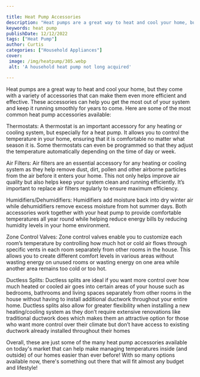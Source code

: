 ```yaml
---

title: Heat Pump Accessories
description: "Heat pumps are a great way to heat and cool your home, but they come with a variety of accessories that can make them even more ef...keep going and find out"
keywords: heat pump
publishDate: 12/12/2022
tags: ["Heat Pump"]
author: Curtis
categories: ["Household Appliances"]
cover: 
 image: /img/heatpump/305.webp
 alt: 'A household heat pump not long acquired'

---
```


Heat pumps are a great way to heat and cool your home, but they come with a variety of accessories that can make them even more efficient and effective. These accessories can help you get the most out of your system and keep it running smoothly for years to come. Here are some of the most common heat pump accessories available:

Thermostats: A thermostat is an important accessory for any heating or cooling system, but especially for a heat pump. It allows you to control the temperature in your home, ensuring that it is comfortable no matter what season it is. Some thermostats can even be programmed so that they adjust the temperature automatically depending on the time of day or week.

Air Filters: Air filters are an essential accessory for any heating or cooling system as they help remove dust, dirt, pollen and other airborne particles from the air before it enters your home. This not only helps improve air quality but also helps keep your system clean and running efficiently. It’s important to replace air filters regularly to ensure maximum efficiency.

Humidifiers/Dehumidifiers: Humidifiers add moisture back into dry winter air while dehumidifiers remove excess moisture from hot summer days. Both accessories work together with your heat pump to provide comfortable temperatures all year round while helping reduce energy bills by reducing humidity levels in your home environment.

Zone Control Valves: Zone control valves enable you to customize each room’s temperature by controlling how much hot or cold air flows through specific vents in each room separately from other rooms in the house. This allows you to create different comfort levels in various areas without wasting energy on unused rooms or wasting energy on one area while another area remains too cold or too hot. 

Ductless Splits: Ductless splits are ideal if you want more control over how much heated or cooled air goes into certain areas of your house such as bedrooms, bathrooms and living spaces separately from other rooms in the house without having to install additional ductwork throughout your entire home. Ductless splits also allow for greater flexibility when installing a new heating/cooling system as they don’t require extensive renovations like traditional ductwork does which makes them an attractive option for those who want more control over their climate but don’t have access to existing ductwork already installed throughout their homes 



Overall, these are just some of the many heat pump accessories available on today's market that can help make managing temperatures inside (and outside) of our homes easier than ever before! With so many options available now, there's something out there that will fit almost any budget and lifestyle!

